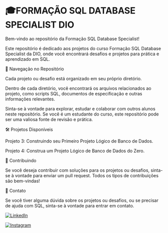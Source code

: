 # 🎓FORMAÇÃO SQL DATABASE SPECIALIST DIO

Bem-vindo ao repositório da Formação SQL Database Specialist!

Este repositório é dedicado aos projetos do curso Formação SQL Database Specialist da DIO, onde você encontrará desafios e projetos para prática e aprendizado em SQL.

📂 Navegação no Repositório

Cada projeto ou desafio está organizado em seu próprio diretório.

Dentro de cada diretório, você encontrará os arquivos relacionados ao projeto, como scripts SQL, documentos de especificação e outras informações relevantes.

Sinta-se à vontade para explorar, estudar e colaborar com outros alunos neste repositório. Se você é um estudante do curso, este repositório pode ser uma valiosa fonte de revisão e prática.

🛠️ Projetos Disponíveis

Projeto 3: Construindo seu Primeiro Projeto Lógico de Banco de Dados.

Projeto 4: Construa um Projeto Lógico de Banco de Dados do Zero.

🤝 Contribuindo

Se você deseja contribuir com soluções para os projetos ou desafios, sinta-se à vontade para enviar um pull request. Todos os tipos de contribuições são bem-vindas!

📧 Contato

Se você tiver alguma dúvida sobre os projetos ou desafios, ou se precisar de ajuda com SQL, sinta-se à vontade para entrar em contato.

[![LinkedIn](https://img.shields.io/badge/LinkedIn-0077B5?style=for-the-badge&logo=linkedin&logoColor=white)](https://www.linkedin.com/in/marcos-vinicius-catapan-b766b1305/)

[![Instagram](https://img.shields.io/badge/-Instagram-%23E4405F?style=for-the-badge&logo=instagram&logoColor=white)](https://www.instagram.com/marcos_catapan/)
